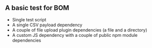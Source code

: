 ## A basic test for BOM

- Single test script
- A single CSV payload dependency
- A couple of file upload plugin dependencies (a file and a directory)
- A custom JS dependency with a couple of public npm module dependencies